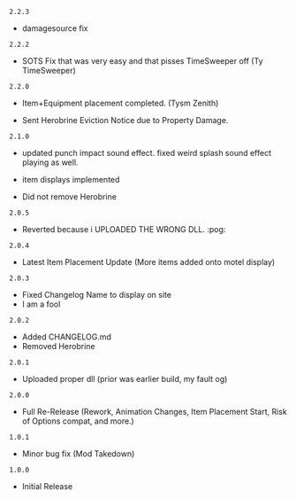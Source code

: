 `2.2.3`
- damagesource fix

`2.2.2`

- SOTS Fix that was very easy and that pisses TimeSweeper off (Ty TimeSweeper)

`2.2.0`

- Item+Equipment placement completed. (Tysm Zenith)

- Sent Herobrine Eviction Notice due to Property Damage.


`2.1.0`

- updated punch impact sound effect. fixed weird splash sound effect playing as well.

- item displays implemented

- Did not remove Herobrine

`2.0.5`

- Reverted because i UPLOADED THE WRONG DLL. :pog:

`2.0.4`
- Latest Item Placement Update (More items added onto motel display)

`2.0.3`
- Fixed Changelog Name to display on site
- I am a fool

`2.0.2`
- Added CHANGELOG.md
- Removed Herobrine

`2.0.1`
  - Uploaded proper dll (prior was earlier build, my fault og)

`2.0.0`
  - Full Re-Release (Rework, Animation Changes, Item Placement Start, Risk of Options compat, and more.)

`1.0.1`
  - Minor bug fix (Mod Takedown)

`1.0.0`
  - Initial Release
